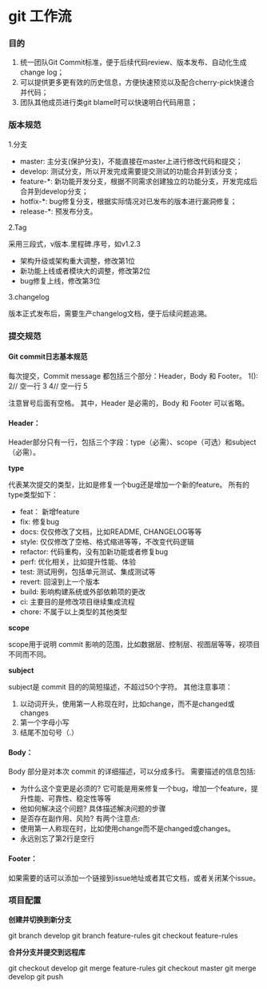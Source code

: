# git 工作流

### 目的

1. 统一团队Git Commit标准，便于后续代码review、版本发布、自动化生成change log；
2. 可以提供更多更有效的历史信息，方便快速预览以及配合cherry-pick快速合并代码；
3. 团队其他成员进行类git blame时可以快速明白代码用意；

### 版本规范

1.分支

* master: 主分支(保护分支)，不能直接在master上进行修改代码和提交；  
* develop: 测试分支，所以开发完成需要提交测试的功能合并到该分支；
* feature-*: 新功能开发分支，根据不同需求创建独立的功能分支，开发完成后合并到develop分支；
* hotfix-*: bug修复分支，根据实际情况对已发布的版本进行漏洞修复；
* release-*: 预发布分支。

2.Tag

采用三段式，v版本.里程碑.序号，如v1.2.3
* 架构升级或架构重大调整，修改第1位
* 新功能上线或者模块大的调整，修改第2位
* bug修复上线，修改第3位

3.changelog

版本正式发布后，需要生产changelog文档，便于后续问题追溯。

### 提交规范

#### Git commit日志基本规范

每次提交，Commit message 都包括三个部分：Header，Body 和 Footer。
1<type>(<scope>): <subject>
2// 空一行
3<body>
4// 空一行
5<footer>
注意冒号后面有空格。
其中，Header 是必需的，Body 和 Footer 可以省略。

#### Header：

Header部分只有一行，包括三个字段：type（必需）、scope（可选）和subject（必需）。

**type**

代表某次提交的类型，比如是修复一个bug还是增加一个新的feature。
所有的type类型如下：
* feat： 新增feature
* fix: 修复bug
* docs: 仅仅修改了文档，比如README, CHANGELOG等等
* style: 仅仅修改了空格、格式缩进等等，不改变代码逻辑
* refactor: 代码重构，没有加新功能或者修复bug
* perf: 优化相关，比如提升性能、体验
* test: 测试用例，包括单元测试、集成测试等
* revert: 回滚到上一个版本
* build: 影响构建系统或外部依赖项的更改
* ci: 主要目的是修改项目继续集成流程
* chore: 不属于以上类型的其他类型

**scope**

scope用于说明 commit 影响的范围，比如数据层、控制层、视图层等等，视项目不同而不同。

**subject**

subject是 commit 目的的简短描述，不超过50个字符。
其他注意事项：
1. 以动词开头，使用第一人称现在时，比如change，而不是changed或changes
2. 第一个字母小写
3. 结尾不加句号（.）

#### Body：

Body 部分是对本次 commit 的详细描述，可以分成多行。
需要描述的信息包括:
* 为什么这个变更是必须的? 它可能是用来修复一个bug，增加一个feature，提升性能、可靠性、稳定性等等
* 他如何解决这个问题? 具体描述解决问题的步骤
* 是否存在副作用、风险?
有两个注意点:
* 使用第一人称现在时，比如使用change而不是changed或changes。
* 永远别忘了第2行是空行

#### Footer：

如果需要的话可以添加一个链接到issue地址或者其它文档，或者关闭某个issue。


### 项目配置

**创建并切换到新分支**

git branch develop
git branch feature-rules
git checkout feature-rules

**合并分支并提交到远程库**

git checkout develop
git merge feature-rules
git checkout master
git merge develop
git push